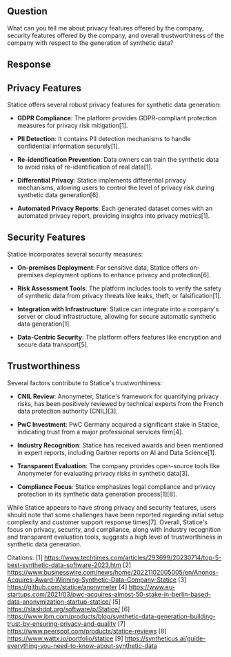 ## Question

What can you tell me about privacy features offered by the company, security features offered by the company, and overall trustworthiness of the company with respect to the generation of synthetic data?

## Response

## Privacy Features

Statice offers several robust privacy features for synthetic data generation:

- **GDPR Compliance**: The platform provides GDPR-compliant protection measures for privacy risk mitigation[1].

- **PII Detection**: It contains PII detection mechanisms to handle confidential information securely[1].

- **Re-identification Prevention**: Data owners can train the synthetic data to avoid risks of re-identification of real data[1].

- **Differential Privacy**: Statice implements differential privacy mechanisms, allowing users to control the level of privacy risk during synthetic data generation[6].

- **Automated Privacy Reports**: Each generated dataset comes with an automated privacy report, providing insights into privacy metrics[1].

## Security Features

Statice incorporates several security measures:

- **On-premises Deployment**: For sensitive data, Statice offers on-premises deployment options to enhance privacy and protection[6].

- **Risk Assessment Tools**: The platform includes tools to verify the safety of synthetic data from privacy threats like leaks, theft, or falsification[1].

- **Integration with Infrastructure**: Statice can integrate into a company's server or cloud infrastructure, allowing for secure automatic synthetic data generation[1].

- **Data-Centric Security**: The platform offers features like encryption and secure data transport[5].

## Trustworthiness

Several factors contribute to Statice's trustworthiness:

- **CNIL Review**: Anonymeter, Statice's framework for quantifying privacy risks, has been positively reviewed by technical experts from the French data protection authority (CNIL)[3].

- **PwC Investment**: PwC Germany acquired a significant stake in Statice, indicating trust from a major professional services firm[4].

- **Industry Recognition**: Statice has received awards and been mentioned in expert reports, including Gartner reports on AI and Data Science[1].

- **Transparent Evaluation**: The company provides open-source tools like Anonymeter for evaluating privacy risks in synthetic data[3].

- **Compliance Focus**: Statice emphasizes legal compliance and privacy protection in its synthetic data generation process[1][8].

While Statice appears to have strong privacy and security features, users should note that some challenges have been reported regarding initial setup complexity and customer support response times[7]. Overall, Statice's focus on privacy, security, and compliance, along with industry recognition and transparent evaluation tools, suggests a high level of trustworthiness in synthetic data generation.

Citations:
[1] https://www.techtimes.com/articles/293699/20230714/top-5-best-synthetic-data-software-2023.htm
[2] https://www.businesswire.com/news/home/20221102005005/en/Anonos-Acquires-Award-Winning-Synthetic-Data-Company-Statice
[3] https://github.com/statice/anonymeter
[4] https://www.eu-startups.com/2021/03/pwc-acquires-almost-50-stake-in-berlin-based-data-anonymization-startup-statice/
[5] https://slashdot.org/software/p/Statice/
[6] https://www.ibm.com/products/blog/synthetic-data-generation-building-trust-by-ensuring-privacy-and-quality
[7] https://www.peerspot.com/products/statice-reviews
[8] https://www.wattx.io/portfolio/statice
[9] https://syntheticus.ai/guide-everything-you-need-to-know-about-synthetic-data
